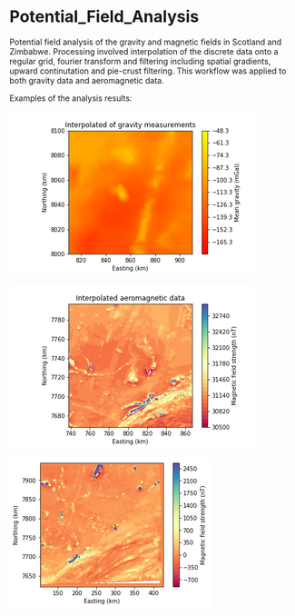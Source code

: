 # Potential_Field_Analysis
Potential field analysis of the gravity and magnetic fields in Scotland and Zimbabwe. Processing involved interpolation of the discrete data onto a regular grid, fourier transform and filtering including spatial gradients, upward continutation and pie-crust filtering. This workflow was applied to both gravity data and aeromagnetic data.

Examples of the analysis results:

![Zimbabwe interpolated gravity showing Great Dyke](Figures/ZimbabweGrav/Interpolated_Grav_meas.png)

![Zimbabwe interpolated aeromagnetic Site 1](Figures/ZimbabweMagBF/Interpolated_MagBF.png)

![Zimbabwe interpolated aeromagnetic Site 2](Figures/ZimbabweMagPluton/Interpolated_MagPluton_measmax.png)
